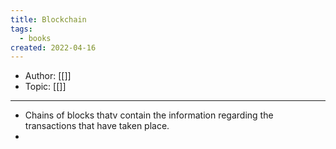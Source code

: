```yaml
---
title: Blockchain
tags:
  - books
created: 2022-04-16
---
```


- Author: [[]]
- Topic: [[]]

***

- Chains of blocks thatv contain the information regarding the transactions that have taken place.
- 